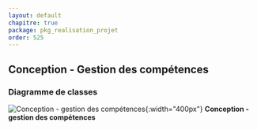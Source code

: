 ```yaml
---
layout: default
chapitre: true
package: pkg_realisation_projet
order: 525
---
```


## Conception - Gestion des compétences

### Diagramme de classes 

![Conception - gestion des compétences ](/prototype/diagrammes/pkg_competences/classes_pkg_competences.svg){:width="400px"}
**Conception - gestion des compétences**